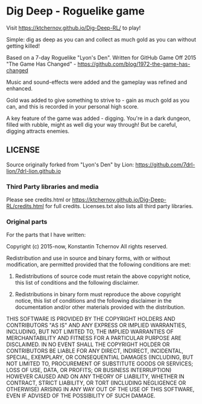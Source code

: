 Dig Deep - Roguelike game
=========================

Visit https://ktchernov.github.io/Dig-Deep-RL/ to play!

Simple: dig as deep as you can and collect as much gold as you can without getting killed!

Based on a 7-day Roguelike "Lyon's Den". Written for GitHub Game Off 2015 "The Game Has Changed" - https://github.com/blog/1972-the-game-has-changed

Music and sound-effects were added and the gameplay was refined and enhanced.

Gold was added to give something to strive to - gain as much gold as you can, and this is recorded in your personal high score.

A key feature of the game was added - digging. You're in a dark dungeon, filled with rubble, might as well dig your way through! But be careful, digging attracts enemies.

## LICENSE

Source originally forked from "Lyon's Den" by Lion: https://github.com/7drl-lion/7drl-lion.github.io 

### Third Party libraries and media

Please see credits.html or https://ktchernov.github.io/Dig-Deep-RL/credits.html for full credits. Licenses.txt also lists all third party libraries.

### Original parts

For the parts that I have written:

Copyright (c) 2015-now, Konstantin Tchernov
All rights reserved.

Redistribution and use in source and binary forms, with or without modification, are permitted provided that the following conditions are met:

1. Redistributions of source code must retain the above copyright notice, this list of conditions and the following disclaimer.

2. Redistributions in binary form must reproduce the above copyright notice, this list of conditions and the following disclaimer in the documentation and/or other materials provided with the distribution.

THIS SOFTWARE IS PROVIDED BY THE COPYRIGHT HOLDERS AND CONTRIBUTORS "AS IS" AND ANY EXPRESS OR IMPLIED WARRANTIES, INCLUDING, BUT NOT LIMITED TO, THE IMPLIED WARRANTIES OF MERCHANTABILITY AND FITNESS FOR A PARTICULAR PURPOSE ARE DISCLAIMED. IN NO EVENT SHALL THE COPYRIGHT HOLDER OR CONTRIBUTORS BE LIABLE FOR ANY DIRECT, INDIRECT, INCIDENTAL, SPECIAL, EXEMPLARY, OR CONSEQUENTIAL DAMAGES (INCLUDING, BUT NOT LIMITED TO, PROCUREMENT OF SUBSTITUTE GOODS OR SERVICES; LOSS OF USE, DATA, OR PROFITS; OR BUSINESS INTERRUPTION) HOWEVER CAUSED AND ON ANY THEORY OF LIABILITY, WHETHER IN CONTRACT, STRICT LIABILITY, OR TORT (INCLUDING NEGLIGENCE OR OTHERWISE) ARISING IN ANY WAY OUT OF THE USE OF THIS SOFTWARE, EVEN IF ADVISED OF THE POSSIBILITY OF SUCH DAMAGE.
